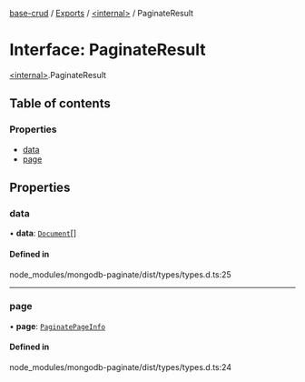 [base-crud](../README.md) / [Exports](../modules.md) / [\<internal\>](../modules/internal_.md) / PaginateResult

# Interface: PaginateResult

[\<internal\>](../modules/internal_.md).PaginateResult

## Table of contents

### Properties

- [data](internal_.PaginateResult.md#data)
- [page](internal_.PaginateResult.md#page)

## Properties

### data

• **data**: [`Document`](internal_.Document-1.md)[]

#### Defined in

node_modules/mongodb-paginate/dist/types/types.d.ts:25

___

### page

• **page**: [`PaginatePageInfo`](internal_.PaginatePageInfo.md)

#### Defined in

node_modules/mongodb-paginate/dist/types/types.d.ts:24
